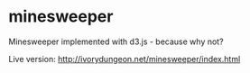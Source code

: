 minesweeper
===========

Minesweeper implemented with d3.js - because why not?

Live version: http://ivorydungeon.net/minesweeper/index.html
